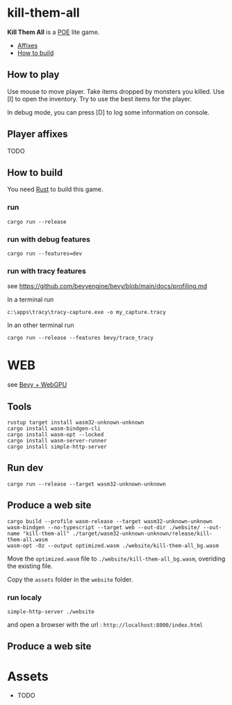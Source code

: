 # kill-them-all

**Kill Them All** is a [POE](https://www.pathofexile.com/) lite game.

- [Affixes](#affixes)
- [How to build](#build)

## How to play

Use mouse to move player. Take items dropped by monsters you killed. 
Use [I] to open the inventory.
Try to use the best items for the player.

In debug mode, you can press [D] to log some information on console.

## Player affixes

TODO

## How to build

You need [Rust](https://www.rust-lang.org/) to build this game.

### run 
```shell
cargo run --release
```

### run with debug features
```shell
cargo run --features=dev
```

### run with tracy features

see https://github.com/bevyengine/bevy/blob/main/docs/profiling.md

In a terminal run
```shell
c:\apps\tracy\tracy-capture.exe -o my_capture.tracy
```
In an other terminal run
```shell
cargo run --release --features bevy/trace_tracy
```

# WEB

see [Bevy + WebGPU](https://bevyengine.org/news/bevy-webgpu/)

## Tools

```shell
rustup target install wasm32-unknown-unknown
cargo install wasm-bindgen-cli
cargo install wasm-opt --locked
cargo install wasm-server-runner
cargo install simple-http-server
```

## Run dev

```shell
cargo run --release --target wasm32-unknown-unknown
```

## Produce a web site

```shell
cargo build --profile wasm-release --target wasm32-unknown-unknown
wasm-bindgen --no-typescript --target web --out-dir ./website/ --out-name "kill-them-all" ./target/wasm32-unknown-unknown/release/kill-them-all.wasm
wasm-opt -Oz --output optimized.wasm ./website/kill-them-all_bg.wasm
```
Move the `optimized.wasm` file to `./website/kill-them-all_bg.wasm`, overiding the existing file.

Copy the `assets` folder in the `website` folder.

### run localy

```shell
simple-http-server ./website
```

and open a browser with the url : `http://localhost:8000/index.html`

## Produce a web site

# Assets

- TODO